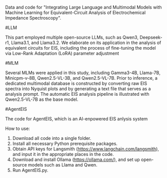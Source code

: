 Data and code for "Integrating Large Language and Multimodal Models with Machine Learning for Equivalent-Circuit Analysis of Electrochemical Impedance Spectroscopy".

#LLM

This part employed multiple open-source LLMs, such as Qwen3, Deepseek-r1, Llama3.1, and Llama3.2. We elaborate on its application in the analysis of equivalent circuits for EIS, including the process of fine-tuning the model via Low-Rank Adaptation (LoRA) parameter adjustment

#MLM

Several MLMs were applied in this study, including Gamma3-4B, Llama-7B, Minicpm-v-8B, Qwen2.5-VL-3B, and Qwen2.5-VL-7B. Prior to inference, a dedicated multimodal database is constructed by converting raw EIS spectra into Nyquist plots and by generating a text file that serves as a analysis prompt. 
The automatic EIS analysis pipeline is illustrated with Qwen2.5-VL-7B as the base model.

#AgentEIS

The code for AgentEIS, which is an AI-enpowered EIS anlysis system

How to use:
1. Download all code into a single folder.
2. Install all necessary Python prerequisite packages.
3. Obtain API keys for Langsmith (https://www.langchain.com/langsmith), and input it in the appropriate places in the code.
4. Download and install Ollama (https://ollama.com/), and set up open-source models such as Llama and Qwen.
5. Run AgentEIS.py.
